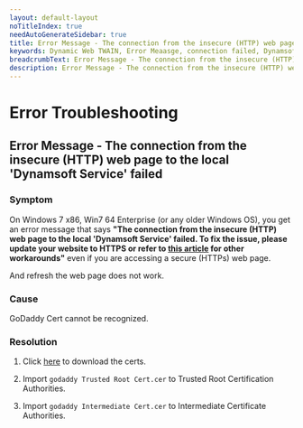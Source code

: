 ```yaml
---
layout: default-layout
noTitleIndex: true
needAutoGenerateSidebar: true
title: Error Message - The connection from the insecure (HTTP) web page to the local 'Dynamsoft Service' failed
keywords: Dynamic Web TWAIN, Error Meaasge, connection failed, Dynamsoft Service, HTTP
breadcrumbText: Error Message - The connection from the insecure (HTTP) web page to the local 'Dynamsoft Service' failed
description: Error Message - The connection from the insecure (HTTP) web page to the local 'Dynamsoft Service' failed
---
```


# Error Troubleshooting

## Error Message - The connection from the insecure (HTTP) web page to the local 'Dynamsoft Service' failed

### Symptom 

On Windows 7 x86, Win7 64 Enterprise (or any older Windows OS), you get an error message that says **"The connection from the insecure (HTTP) web page to the local 'Dynamsoft Service' failed. To fix the issue, please update your website to HTTPS or refer to <a href="https://www.dynamsoft.com/web-twain/docs/faq/http-insecure-websites-in-chromium-browser.html?ver=latest" target="_blank">this article</a> for other workarounds"** even if you are accessing a secure (HTTPs) web page.

And refresh the web page does not work. 

### Cause 

GoDaddy Cert cannot be recognized.

### Resolution 

1. Click <a href="https://tst.dynamsoft.com/libs/dwt/17.2.1/GodaddyCert.zip" target="_blank">here</a> to download the certs. 

2. Import `godaddy Trusted Root Cert.cer` to Trusted Root Certification Authorities.

3. Import `godaddy Intermediate Cert.cer` to Intermediate Certificate Authorities.

